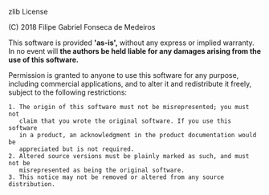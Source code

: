 zlib License

(C) 2018 Filipe Gabriel Fonseca de Medeiros

This software is provided **'as-is',** without any express or implied
warranty.  In no event will **the authors be held liable for any damages
arising from the use of this software.**

Permission is granted to anyone to use this software for any purpose,
including commercial applications, and to alter it and redistribute it
freely, subject to the following restrictions:
```
1. The origin of this software must not be misrepresented; you must not
   claim that you wrote the original software. If you use this software
   in a product, an acknowledgment in the product documentation would be
   appreciated but is not required.
2. Altered source versions must be plainly marked as such, and must not be
   misrepresented as being the original software.
3. This notice may not be removed or altered from any source distribution.
```
